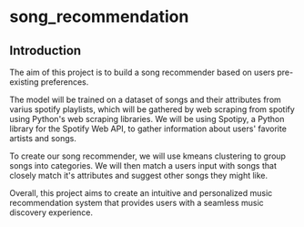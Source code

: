 # song_recommendation
## Introduction
The aim of this project is to build a song recommender based on users pre-existing preferences.

The model will be trained on a dataset of songs and their attributes from varius spotify playlists, which will be gathered by web scraping from spotify using Python's web scraping libraries. We will be using Spotipy, a Python library for the Spotify Web API, to gather information about users' favorite artists and songs. 

To create our song recommender, we will use kmeans clustering to group songs into categories. We will then match a users input with songs that closely match it's attributes and suggest other songs they might like.

Overall, this project aims to create an intuitive and personalized music recommendation system that provides users with a seamless music discovery experience.
